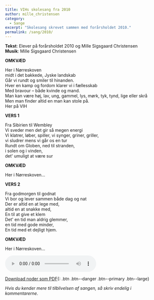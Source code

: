 ```yaml
---
title: VIHs skolesang fra 2010
author: mille_christensen
category:
  - Sange
excerpt: "Skolesang skrevet sammen med forårsholdet 2010."
permalink: /sang/2010/
---
```


**Tekst**: Elever på forårsholdet 2010 og Mille Sigsgaard Christensen  
**Musik**: Mille Sigsgaard Christensen

**OMKVÆD**

Her i Nørreskoven   
midt i det bakkede, Jyske landskab    
Går vi rundt og smiler til hinanden.    
Hver en kamp og fordom klarer vi i fællesskab  
Med bravour – både kvinde og mand.  
Man kan være høj, lav, ung, gammel, lys, mørk, tyk, tynd, lige eller skrå  
Men man finder altid en man kan stole på.  
Her på VIH

**VERS 1**

Fra Sibirien til Wembley  
Vi sveder men det gir så megen energi  
Vi klatrer, løber, spiller, vi synger, griner, griller,  
vi sludrer mens vi går os en tur  
Rundt om Globen, ned til stranden,   
i solen og i vinden,  
det' umuligt at være sur

**OMKVÆD**

Her i Nørreskoven...

**VERS 2**

Fra godmorgen til godnat  
Vi bor og lever sammen både dag og nat  
Der er altid en at lege med,  
altid en at snakke med,  
En til at give et klem  
Det' en tid man aldrig glemmer,   
en tid med gode minder,  
En tid med et dejligt hjem.

**OMKVÆD**

Her i Nørreskoven...

<audio controls>
  <source src="https://drive.google.com/uc?id=0B5v4mAibvkKXTEZxWW9ESktWckU" type="audio/mpeg">
  Your browser does not support the audio element.
</audio>

[<i class='far fa-file-pdf'></i> Download noder som PDF](https://drive.google.com/uc?id=1Zw7xOedI8IchEZVob0C03M0A3zc-ubcH){: .btn .btn--danger .btn--primary .btn--large}

_Hvis du kender mere til tilblivelsen af sangen, så skriv endelig i kommentarerne._
